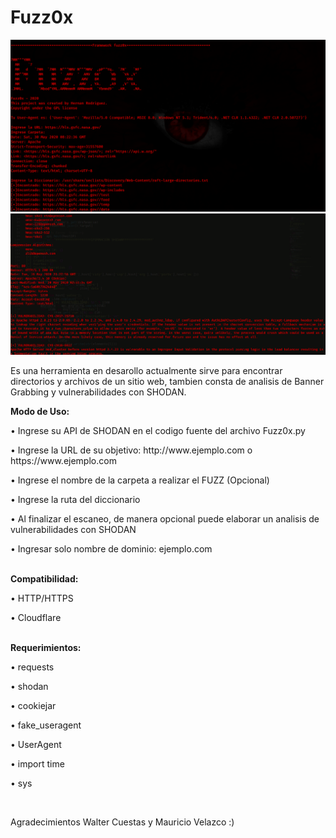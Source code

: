# Fuzz0x

<img src="https://github.com/HernanRodriguez1/Fuzz0x/blob/master/1.png" width="750"/>
<img src="https://github.com/HernanRodriguez1/Fuzz0x/blob/master/2.png" width="750"/>
  
Es una herramienta en desarollo actualmente sirve para encontrar directorios y archivos de un sitio web, tambien consta de analisis de Banner Grabbing y vulnerabilidades con SHODAN.
<br>

<b>Modo de Uso:</b> 
<p>• Ingrese su API de SHODAN en el codigo fuente del archivo Fuzz0x.py</p>
<p>• Ingrese la URL de su objetivo: http://www.ejemplo.com o https://www.ejemplo.com </p>
<p>• Ingrese el nombre de la carpeta a realizar el FUZZ (Opcional)</p>
<p>• Ingrese la ruta del diccionario</p>
<p>• Al finalizar el escaneo, de manera opcional puede elaborar un analisis de vulnerabilidades con SHODAN</p>  
<p>• Ingresar solo nombre de dominio: ejemplo.com</p>

<br>
<b>Compatibilidad:</b> 
<p>• HTTP/HTTPS</p>
<p>• Cloudflare</p>

<br>
<b>Requerimientos:</b>
<p>• requests</p>
<p>• shodan</p> 
<p>• cookiejar</p>
<p>• fake_useragent</p>
<p>• UserAgent</p> 
<p>• import time</p> 
<p>• sys</p>

<br>
<p>Agradecimientos Walter Cuestas y Mauricio Velazco :)</p>

  

